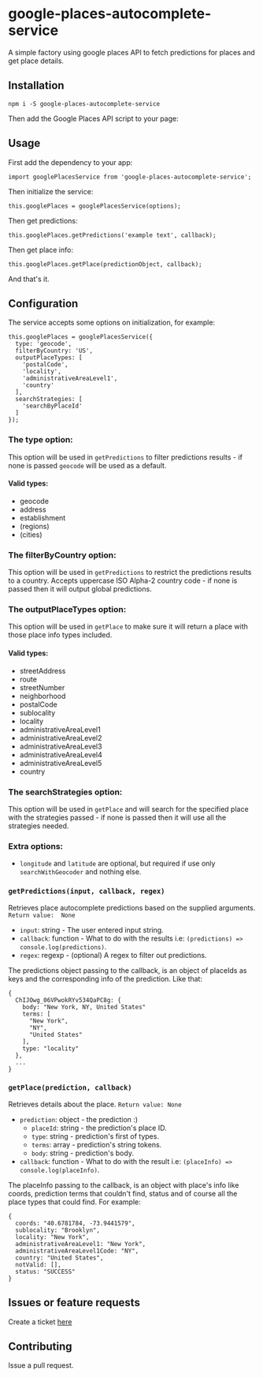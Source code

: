 # google-places-autocomplete-service
A simple factory using google places API to fetch predictions for places and get place details.

## Installation
`npm i -S google-places-autocomplete-service`

Then add the Google Places API script to your page:

<script src="https://maps.googleapis.com/maps/api/js?libraries=places"></script>

## Usage

First add the dependency to your app:

```
import googlePlacesService from 'google-places-autocomplete-service';
```

Then initialize the service:
```
this.googlePlaces = googlePlacesService(options);
```

Then get predictions:
```
this.googlePlaces.getPredictions('example text', callback);
```

Then get place info:
```
this.googlePlaces.getPlace(predictionObject, callback);
```

And that's it.

## Configuration

The service accepts some options on initialization, for example:
```
this.googlePlaces = googlePlacesService({
  type: 'geocode',
  filterByCountry: 'US',
  outputPlaceTypes: [
    'postalCode',
    'locality',
    'administrativeAreaLevel1',
    'country'
  ],
  searchStrategies: [
    'searchByPlaceId'
  ]
});
```

### The type option:
This option will be used in `getPredictions` to filter predictions results - if none is passed `geocode` will be used as a default.

#### Valid types:
* geocode
* address
* establishment
* (regions)
* (cities)

### The filterByCountry option:
This option will be used in `getPredictions` to restrict the predictions results to a country.
Accepts uppercase ISO Alpha-2 country code - if none is passed then it will output global predictions.

### The outputPlaceTypes option:
This option will be used in `getPlace` to make sure it will return a place with those place info types included.

#### Valid types:
* streetAddress
* route
* streetNumber
* neighborhood
* postalCode
* sublocality
* locality
* administrativeAreaLevel1
* administrativeAreaLevel2
* administrativeAreaLevel3
* administrativeAreaLevel4
* administrativeAreaLevel5
* country

### The searchStrategies option:
This option will be used in `getPlace` and will search for the specified place with the strategies passed - if none is passed then it will use all the strategies needed.

### Extra options:
* `longitude` and `latitude` are optional, but required if use only `searchWithGeocoder` and nothing else.

### `getPredictions(input, callback, regex)`
Retrieves place autocomplete predictions based on the supplied arguments.
`Return value:  None`

- `input`:    string - The user entered input string.
- `callback`: function - What to do with the results i.e: `(predictions) => console.log(predictions)`.
- `regex`:    regexp - (optional) A regex to filter out predictions.

The predictions object passing to the callback, is an object of placeIds as keys and the corresponding info of the prediction. Like that:
```
{
  ChIJOwg_06VPwokRYv534QaPC8g: {
    body: "New York, NY, United States"
    terms: [
      "New York",
      "NY",
      "United States"
    ],
    type: "locality"
  },
  ...
}
```

### `getPlace(prediction, callback)`
Retrieves details about the place.
`Return value: None`

- `prediction`: object - the prediction :)
  - `placeId`:    string - the prediction's place ID.
  - `type`:  string - prediction's first of types.
  - `terms`: array - prediction's string tokens.
  - `body`:  string - prediction's body.
- `callback`: function - What to do with the result i.e: `(placeInfo) => console.log(placeInfo)`.

The placeInfo passing to the callback, is an object with place's info like coords, prediction terms that couldn't find, status and of course all the place types that could find. For example:
```
{
  coords: "40.6781784, -73.9441579",
  sublocality: "Brooklyn",
  locality: "New York",
  administrativeAreaLevel1: "New York",
  administrativeAreaLevel1Code: "NY",
  country: "United States",
  notValid: [],
  status: "SUCCESS"
}
```

## Issues or feature requests

Create a ticket [here](https://github.com/novykh/google-places-autocomplete-service/issues)

## Contributing

Issue a pull request.
